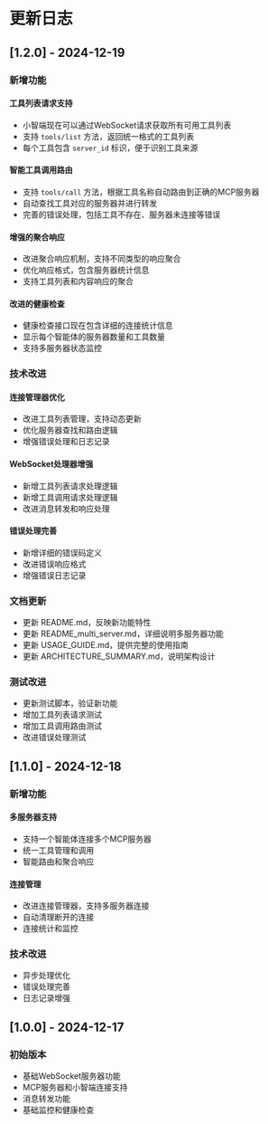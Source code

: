 # 更新日志

## [1.2.0] - 2024-12-19

### 新增功能

#### 工具列表请求支持
- 小智端现在可以通过WebSocket请求获取所有可用工具列表
- 支持 `tools/list` 方法，返回统一格式的工具列表
- 每个工具包含 `server_id` 标识，便于识别工具来源

#### 智能工具调用路由
- 支持 `tools/call` 方法，根据工具名称自动路由到正确的MCP服务器
- 自动查找工具对应的服务器并进行转发
- 完善的错误处理，包括工具不存在、服务器未连接等错误

#### 增强的聚合响应
- 改进聚合响应机制，支持不同类型的响应聚合
- 优化响应格式，包含服务器统计信息
- 支持工具列表和内容响应的聚合

#### 改进的健康检查
- 健康检查接口现在包含详细的连接统计信息
- 显示每个智能体的服务器数量和工具数量
- 支持多服务器状态监控

### 技术改进

#### 连接管理器优化
- 改进工具列表管理，支持动态更新
- 优化服务器查找和路由逻辑
- 增强错误处理和日志记录

#### WebSocket处理器增强
- 新增工具列表请求处理逻辑
- 新增工具调用请求处理逻辑
- 改进消息转发和响应处理

#### 错误处理完善
- 新增详细的错误码定义
- 改进错误响应格式
- 增强错误日志记录

### 文档更新

- 更新 README.md，反映新功能特性
- 更新 README_multi_server.md，详细说明多服务器功能
- 更新 USAGE_GUIDE.md，提供完整的使用指南
- 更新 ARCHITECTURE_SUMMARY.md，说明架构设计

### 测试改进

- 更新测试脚本，验证新功能
- 增加工具列表请求测试
- 增加工具调用路由测试
- 改进错误处理测试

## [1.1.0] - 2024-12-18

### 新增功能

#### 多服务器支持
- 支持一个智能体连接多个MCP服务器
- 统一工具管理和调用
- 智能路由和聚合响应

#### 连接管理
- 改进连接管理器，支持多服务器连接
- 自动清理断开的连接
- 连接统计和监控

### 技术改进

- 异步处理优化
- 错误处理完善
- 日志记录增强

## [1.0.0] - 2024-12-17

### 初始版本

- 基础WebSocket服务器功能
- MCP服务器和小智端连接支持
- 消息转发功能
- 基础监控和健康检查 